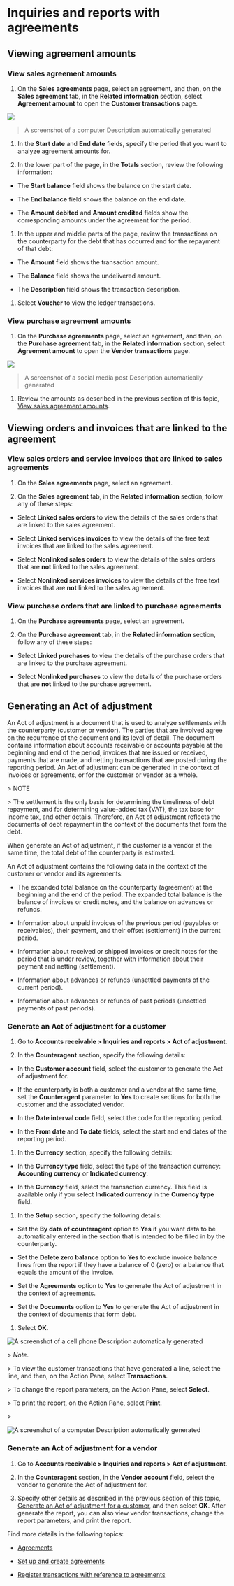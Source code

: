 Inquiries and reports with agreements
=====================================

Viewing agreement amounts
-------------------------

### View sales agreement amounts

1.  On the **Sales agreements** page, select an agreement, and then, on the
    **Sales agreement** tab, in the **Related information** section, select
    **Agreement amount** to open the **Customer transactions** page.

![](media/c3f679c16450f48ca5118e8c9d11bb8c.png)

>   A screenshot of a computer Description automatically generated

1.  In the **Start date** and **End date** fields, specify the period that you
    want to analyze agreement amounts for.

2.  In the lower part of the page, in the **Totals** section, review the
    following information:

-   The **Start balance** field shows the balance on the start date.

-   The **End balance** field shows the balance on the end date.

-   The **Amount debited** and **Amount credited** fields show the corresponding
    amounts under the agreement for the period.

1.  In the upper and middle parts of the page, review the transactions on the
    counterparty for the debt that has occurred and for the repayment of that
    debt:

-   The **Amount** field shows the transaction amount.

-   The **Balance** field shows the undelivered amount.

-   The **Description** field shows the transaction description.

1.  Select **Voucher** to view the ledger transactions.

### View purchase agreement amounts

1.  On the **Purchase agreements** page, select an agreement, and then, on the
    **Purchase agreement** tab, in the **Related information** section, select
    **Agreement amount** to open the **Vendor transactions** page.

![](media/2787756a88fdbcdba39d776a6cac6a63.png)

>   A screenshot of a social media post Description automatically generated

1.  Review the amounts as described in the previous section of this topic, [View
    sales agreement amounts](#view-sales-agreement-amounts).

Viewing orders and invoices that are linked to the agreement
------------------------------------------------------------

### View sales orders and service invoices that are linked to sales agreements

1.  On the **Sales agreements** page, select an agreement.

2.  On the **Sales agreement** tab, in the **Related information** section,
    follow any of these steps:

-   Select **Linked sales orders** to view the details of the sales orders that
    are linked to the sales agreement.

-   Select **Linked services invoices** to view the details of the free text
    invoices that are linked to the sales agreement.

-   Select **Nonlinked sales orders** to view the details of the sales orders
    that are **not** linked to the sales agreement.

-   Select **Nonlinked services invoices** to view the details of the free text
    invoices that are **not** linked to the sales agreement.

### View purchase orders that are linked to purchase agreements

1.  On the **Purchase agreements** page, select an agreement.

2.  On the **Purchase agreement** tab, in the **Related information** section,
    follow any of these steps:

-   Select **Linked purchases** to view the details of the purchase orders that
    are linked to the purchase agreement.

-   Select **Nonlinked purchases** to view the details of the purchase orders
    that are **not** linked to the purchase agreement.

Generating an Act of adjustment
-------------------------------

An Act of adjustment is a document that is used to analyze settlements with the
counterparty (customer or vendor). The parties that are involved agree on the
recurrence of the document and its level of detail. The document contains
information about accounts receivable or accounts payable at the beginning and
end of the period, invoices that are issued or received, payments that are made,
and netting transactions that are posted during the reporting period. An Act of
adjustment can be generated in the context of invoices or agreements, or for the
customer or vendor as a whole.

\> NOTE

\> The settlement is the only basis for determining the timeliness of debt
repayment, and for determining value-added tax (VAT), the tax base for income
tax, and other details. Therefore, an Act of adjustment reflects the documents
of debt repayment in the context of the documents that form the debt.

When generate an Act of adjustment, if the customer is a vendor at the same
time, the total debt of the counterparty is estimated.

An Act of adjustment contains the following data in the context of the customer
or vendor and its agreements:

-   The expanded total balance on the counterparty (agreement) at the beginning
    and the end of the period. The expanded total balance is the balance of
    invoices or credit notes, and the balance on advances or refunds.

-   Information about unpaid invoices of the previous period (payables or
    receivables), their payment, and their offset (settlement) in the current
    period.

-   Information about received or shipped invoices or credit notes for the
    period that is under review, together with information about their payment
    and netting (settlement).

-   Information about advances or refunds (unsettled payments of the current
    period).

-   Information about advances or refunds of past periods (unsettled payments of
    past periods).

### Generate an Act of adjustment for a customer

1.  Go to **Accounts receivable \> Inquiries and reports \> Act of adjustment**.

2.  In the **Counteragent** section, specify the following details:

-   In the **Customer account** field, select the customer to generate the Act
    of adjustment for.

-   If the counterparty is both a customer and a vendor at the same time, set
    the **Counteragent** parameter to **Yes** to create sections for both the
    customer and the associated vendor.

-   In the **Date interval code** field, select the code for the reporting
    period.

-   In the **From date** and **To date** fields, select the start and end dates
    of the reporting period.

1.  In the **Currency** section, specify the following details:

-   In the **Currency type** field, select the type of the transaction currency:
    **Accounting currency** or **Indicated currency**.

-   In the **Currency** field, select the transaction currency. This field is
    available only if you select **Indicated currency** in the **Currency type**
    field.

1.  In the **Setup** section, specify the following details:

-   Set the **By data of counteragent** option to **Yes** if you want data to be
    automatically entered in the section that is intended to be filled in by the
    counterparty.

-   Set the **Delete zero balance** option to **Yes** to exclude invoice balance
    lines from the report if they have a balance of 0 (zero) or a balance that
    equals the amount of the invoice.

-   Set the **Agreements** option to **Yes** to generate the Act of adjustment
    in the context of agreements.

-   Set the **Documents** option to **Yes** to generate the Act of adjustment in
    the context of documents that form debt.

1.  Select **OK**.

![A screenshot of a cell phone Description automatically generated](media/e1aaaa32d44da7200bb7e564776a7a6e.png)

*\> Note*.

\> To view the customer transactions that have generated a line, select the
line, and then, on the Action Pane, select **Transactions**.

\> To change the report parameters, on the Action Pane, select **Select**.

\> To print the report, on the Action Pane, select **Print**.

\>

![A screenshot of a computer Description automatically generated](media/cb4d988bdec09fd09f4edf9ab80c8242.png)

### Generate an Act of adjustment for a vendor

1.  Go to **Accounts receivable \> Inquiries and reports \> Act of adjustment**.

2.  In the **Counteragent** section, in the **Vendor account** field, select the
    vendor to generate the Act of adjustment for.

3.  Specify other details as described in the previous section of this topic,
    [Generate an Act of adjustment for a
    customer](#generate-an-act-of-adjustment-for-a-customer), and then select
    **OK**. After generate the report, you can also view vendor transactions,
    change the report parameters, and print the report.

Find more details in the following topics:

-   [Agreements](rus-agreements.md)

-   [Set up and create agreements](rus-set-up-and-create-agreements.md)

-   [Register transactions with reference to
    agreements](rus-register-transactions-with-reference-to-agreements.md)
